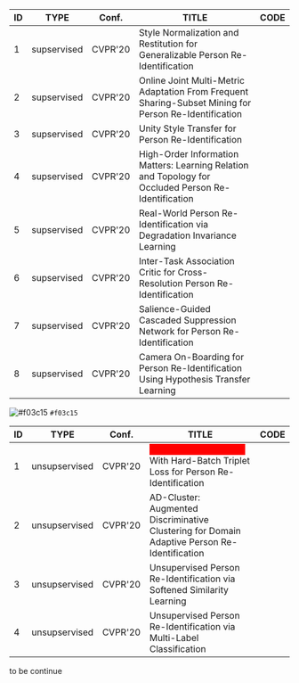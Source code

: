 <table>
<thead>
  <tr>
    <th>ID</th>
    <th>TYPE</th>
    <th>Conf.</th>
    <th>TITLE</th>
    <th>CODE</th>
  </tr>
</thead>
<tbody>
  <tr>
    <td>1</td>
    <td>supservised</td>
    <td>CVPR'20</td>
    <td>Style Normalization and Restitution for Generalizable Person Re-Identification</td>
    <td> </td>
  </tr>
  <tr>
    <td>2</td>
    <td>supservised</td>
    <td>CVPR'20</td>
    <td>Online Joint Multi-Metric Adaptation From Frequent Sharing-Subset Mining for Person Re-Identification</td>
    <td> </td>
  </tr>
  <tr>
    <td>3</td>
    <td>supservised</td>
    <td>CVPR'20</td>
    <td>Unity Style Transfer for Person Re-Identification</td>
    <td> </td>
  </tr>
  <tr>
    <td>4</td>
    <td>supservised</td>
    <td>CVPR'20</td>
    <td>High-Order Information Matters: Learning Relation and Topology for Occluded Person Re-Identification</td>
    <td> </td>
  </tr>
  <tr>
    <td>5</td>
    <td>supservised</td>
    <td>CVPR'20</td>
    <td>Real-World Person Re-Identification via Degradation Invariance Learning</td>
    <td> </td>
  </tr>
  <tr>
    <td>6</td>
    <td>supservised</td>
    <td>CVPR'20</td>
    <td>Inter-Task Association Critic for Cross-Resolution Person Re-Identification</td>
    <td> </td>
  </tr>
  <tr>
    <td>7</td>
    <td>supservised</td>
    <td>CVPR'20</td>
    <td>Salience-Guided Cascaded Suppression Network for Person Re-Identification</td>
    <td> </td>
  </tr>
  <tr>
    <td>8</td>
    <td>supservised</td>
    <td> CVPR'20</td>
    <td>Camera On-Boarding for Person Re-Identification Using Hypothesis Transfer Learning</td>
    <td> </td>
  </tr>
</tbody>
</table>


![#f03c15](https://placehold.it/15/f03c15/000000?text=+) `#f03c15`

<table class="tg">
<thead>
  <tr>
    <th class="tg-0pky">ID</th>
    <th class="tg-0pky">TYPE</th>
    <th class="tg-0pky">Conf.</th>
    <th class="tg-0pky">TITLE</th>
    <th class="tg-0pky">CODE</th>
  </tr>
</thead>
<tbody>
  <tr>
    <td class="tg-0pky">1</td>
    <td class="tg-0pky">unsupservised</td>
    <td class="tg-0pky">CVPR'20</td>
    <td class="tg-zv4m"><span style="color:red;background-color:red"> Hierarchical Clustering</span><span style="color:red"> </span>With Hard-Batch Triplet Loss for Person Re-Identification </td>
    <td class="tg-0pky"> </td>
  </tr>
  <tr>
    <td class="tg-0pky">2</td>
    <td class="tg-0pky">unsupservised</td>
    <td class="tg-0pky">CVPR'20</td>
    <td class="tg-0pky"><span style="font-weight:400;font-style:normal">AD-Cluster: Augmented Discriminative Clustering for Domain Adaptive Person Re-Identification</span></td>
    <td class="tg-0pky"> </td>
  </tr>
  <tr>
    <td class="tg-0pky">3</td>
    <td class="tg-0pky">unsupservised</td>
    <td class="tg-0pky">CVPR'20</td>
    <td class="tg-0pky"><span style="font-weight:400;font-style:normal">Unsupervised Person Re-Identification via Softened Similarity Learning</span></td>
    <td class="tg-0pky"> </td>
  </tr>
  <tr>
    <td class="tg-0pky">4</td>
    <td class="tg-0pky">unsupservised</td>
    <td class="tg-0pky">CVPR'20</td>
    <td class="tg-0pky"> Unsupervised Person Re-Identification via Multi-Label Classification </td>
    <td class="tg-0pky"> </td>
  </tr>
</tbody>
</table>

to be continue